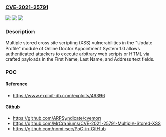 ### [CVE-2021-25791](https://cve.mitre.org/cgi-bin/cvename.cgi?name=CVE-2021-25791)
![](https://img.shields.io/static/v1?label=Product&message=n%2Fa&color=blue)
![](https://img.shields.io/static/v1?label=Version&message=n%2Fa&color=blue)
![](https://img.shields.io/static/v1?label=Vulnerability&message=n%2Fa&color=brighgreen)

### Description

Multiple stored cross site scripting (XSS) vulnerabilities in the "Update Profile" module of Online Doctor Appointment System 1.0 allows authenticated attackers to execute arbitrary web scripts or HTML via crafted payloads in the First Name, Last Name, and Address text fields.

### POC

#### Reference
- https://www.exploit-db.com/exploits/49396

#### Github
- https://github.com/ARPSyndicate/cvemon
- https://github.com/MrCraniums/CVE-2021-25791-Multiple-Stored-XSS
- https://github.com/nomi-sec/PoC-in-GitHub

